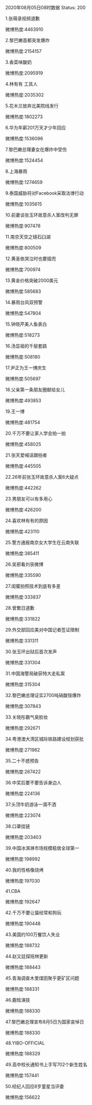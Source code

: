 2020年08月05日08时数据
Status: 200

1.张萌录视频道歉

微博热度:4463910

2.黎巴嫩首都突发爆炸

微博热度:2154157

3.香菜味酸奶

微博热度:2095919

4.林有有 工具人

微博热度:2035302

5.花木兰放弃北美院线发行

微博热度:1802273

6.华为年薪201万天才少年回应

微博热度:1536096

7.黎巴嫩总理妻女在爆炸中受伤

微博热度:1524454

8.上海暴雨

微博热度:1274659

9.泰国威胁将对Facebook采取法律行动

微博热度:1035615

10.前妻谈张玉环故意杀人案改判无罪

微博热度:907478

11.南京天空之镜石臼湖

微博热度:800509

12.黄圣依哭泣时也要插兜

微博热度:700974

13.黄金价格突破2000美元

微博热度:585683

14.暴雨台风双预警

微博热度:547804

15.钟晓芹美人鱼表白

微博热度:518273

16.汤显祖的千层套路

微博热度:508180

17.尹正为王一博庆生

微博热度:505697

18.父亲第一条朋友圈献给女儿

微博热度:493853

19.王一博

微博热度:481754

20.千万不要让家人学会拍一拍

微博热度:458025

21.张天爱喊话跟拍者

微博热度:445505

22.26年前张玉环故意杀人案6大疑点

微博热度:442262

23.男朋友可以有多用心

微博热度:426200

24.喜欢林有有的原因

微博热度:423110

25.警方通报南京女大学生在云南失联

微博热度:385411

26.吴邪看刘丧微博

微博热度:335590

27.闺蜜拍照技术到底有多差

微博热度:333837

28.曾繁日道歉

微博热度:331822

29.外交部回应美对中国记者签证限制

微博热度:331311

30.张玉环出狱后首次发声

微博热度:331304

31.中国海警局破获特大走私案

微博热度:315304

32.黎巴嫩总理证实2700吨硝酸铵爆炸

微博热度:307843

33.关晓彤霸气臭脸妆

微博热度:292671

34.粤港澳大湾区城际铁路建设规划获批

微博热度:271982

35.二十不惑预告

微博热度:267422

36.中奖后要不要告诉身边人

微博热度:224136

37.头顶牛奶游泳一滴不洒

微博热度:223074

38.口罩挂链

微博热度:203403

39.中国冰淇淋市场规模稳居全球第一

微博热度:198992

40.我的性格像烧烤

微博热度:197030

41.CBA

微博热度:192647

42.千万不要让猫经常和狗玩

微博热度:190448

43.美国约100万餐饮人失业

微博热度:188732

44.赵又廷探班林更新

微博热度:188443

45.青海调查木里煤田聚乎更矿区问题

微博热度:188331

46.鹿晗演技

微博热度:188330

47.黎巴嫩总理宣布8月5日为国家哀悼日

微博热度:188330

48.YIBO-OFFICIAL

微博热度:188329

49.高中校长通知书上手写702个新生姓名

微博热度:157441

50.经纪人回应8岁童星当评委

微博热度:156622


